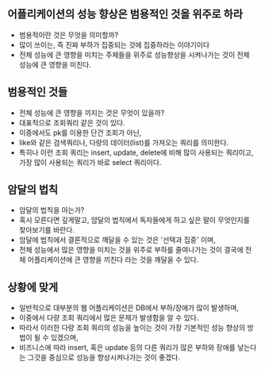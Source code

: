 ## 어플리케이션의 성능 향상은 범용적인 것을 위주로 하라
* 범용적이란 것은 무엇을 의미할까?
* 많이 쓰이는, 즉 진짜 부하가 집중되는 것에 집중하라는 이야기이다
* 전체 성능에 큰 영향을 미치는 주체들을 위주로 성능향상을 시켜나가는 것이 전체 성능에 큰 영향을 미친다.

## 범용적인 것들
* 전체 성능에 큰 영향을 끼지는 것은 무엇이 있을까?
* 대표적으로 조회쿼리 같은 것이 있다.
* 이중에서도 pk를 이용한 단건 조회가 아닌,
* like와 같은 검색쿼리나, 다량의 데이터(list)를 가져오는 쿼리를 의미한다.
* 특히나 이런 조회 쿼리는 insert, update, delete에 비해 많이 사용되는 쿼리이고, 가장 많이 사용되는 쿼리가 바로 select 쿼리이다.

## 암달의 법칙
* 암달의 법칙을 아는가?
* 혹시 모른다면 깊게말고, 암달의 법칙에서 독자들에게 하고 싶은 말이 무엇인지를 찾아보기를 바란다.
* 암달에 법칙에서 결론적으로 깨달을 수 있는 것은 '선택과 집중' 이며, 
* 전체 성능에서 많은 영향을 미치는 것을 위주로 부하를 줄여나가는 것이 결국에 전체 어플리케이션에 큰 영향을 끼친다 라는 것을 깨달을 수 있다.

## 상황에 맞게
* 일반적으로 대부분의 웹 어플리케이션은 DB에서 부하/장애가 많이 발생하며,
* 이중에서 다량 조회 쿼리에서 많은 문제가 발생함을 알 수 있다.
* 따라서 이러한 다량 조회 쿼리의 성능을 높이는 것이 가장 기본적인 성능 향상의 방법이 될 수 있겠으며,
* 비즈니스에 따라 insert, 혹은 update 등의 다른 쿼리가 많은 부하와 장애를 낳는다는 그것을 중심으로 성능을 향상시켜나가는 것이 좋겠다.
